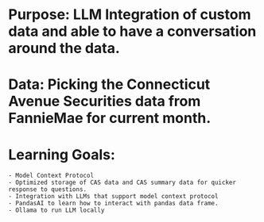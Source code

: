 # Purpose: LLM Integration of custom data and able to have a conversation around the data.
# Data: Picking the Connecticut Avenue Securities data from FannieMae for current month.

# Learning Goals:
    - Model Context Protocol
    - Optimized storage of CAS data and CAS summary data for quicker response to questions.
    - Integration with LLMs that support model context protocol
    - PandasAI to learn how to interact with pandas data frame.
    - Ollama to run LLM locally
    